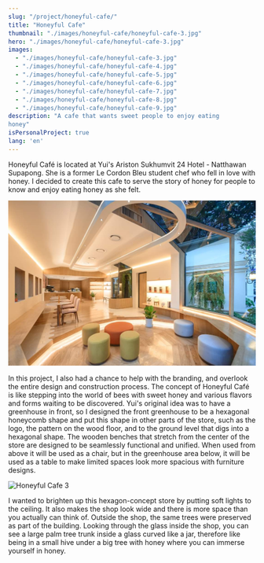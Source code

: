 ```yaml
---
slug: "/project/honeyful-cafe/"
title: "Honeyful Cafe"
thumbnail: "./images/honeyful-cafe/honeyful-cafe-3.jpg"
hero: "./images/honeyful-cafe/honeyful-cafe-3.jpg"
images:
  - "./images/honeyful-cafe/honeyful-cafe-3.jpg"
  - "./images/honeyful-cafe/honeyful-cafe-4.jpg"
  - "./images/honeyful-cafe/honeyful-cafe-5.jpg"
  - "./images/honeyful-cafe/honeyful-cafe-6.jpg"
  - "./images/honeyful-cafe/honeyful-cafe-7.jpg"
  - "./images/honeyful-cafe/honeyful-cafe-8.jpg"
  - "./images/honeyful-cafe/honeyful-cafe-9.jpg"
description: "A cafe that wants sweet people to enjoy eating
honey"
isPersonalProject: true
lang: 'en'
---
```


Honeyful Café is located at Yui's Ariston Sukhumvit 24
Hotel - Natthawan Supapong. She is a former Le Cordon Bleu student
chef who fell in love with honey. I decided to create this cafe to serve the
story of honey for people to know and enjoy eating honey as she felt.

![Honeyful Cafe 2](./images/honeyful-cafe/honeyful-cafe-4.jpg)

In this project, I also had a chance to help with the branding, and
overlook the entire design and construction process. The concept of
Honeyful Café is like stepping into the world of bees with sweet honey
and various flavors and forms waiting to be discovered. Yui's original
idea was to have a greenhouse in front, so I designed the front
greenhouse to be a hexagonal honeycomb shape and put this shape in
other parts of the store, such as the logo, the pattern on the wood floor,
and to the ground level that digs into a hexagonal shape. The wooden
benches that stretch from the center of the store are designed to be
seamlessly functional and unified. When used from above it will be used
as a chair, but in the greenhouse area below, it will be used as a table to
make limited spaces look more spacious with furniture designs.

![Honeyful Cafe 3](./images/honeyful-cafe/honeyful-cafe-3.jpg)

I wanted to brighten up this hexagon-concept store by putting soft lights to the
ceiling. It also makes the shop look wide and there is more space than you actually
can think of. Outside the shop, the same trees were preserved as part of the
building. Looking through the glass inside the shop, you can see a large palm tree
trunk inside a glass curved like a jar, therefore like being in a small hive under a big
tree with honey where you can immerse yourself in honey.
